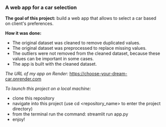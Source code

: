 ### A web app for a car selection

__The goal of this project:__ build a web app that allows to select a car based on client's preferences.

__How it was done:__ 
- The original dataset was cleaned to remove duplicated values.
- The original dataset was preprocessed to replace missing values.
- The outliers were not removed from the cleaned dataset, because these values can be important in some cases.
- The app is built with the cleaned dataset.

*The URL of my app on Render:* 
https://choose-your-dream-car.onrender.com

*To launch this project on a local machine:*
- clone this repository
- navigate into this project (use cd <repository_name> to enter the project directory)
- from the terminal run the command: streamlit run app.py
- enjoy!
